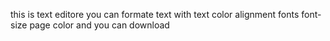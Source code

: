 this is text editore you can formate text with text color alignment fonts font-size page color and you can download 
